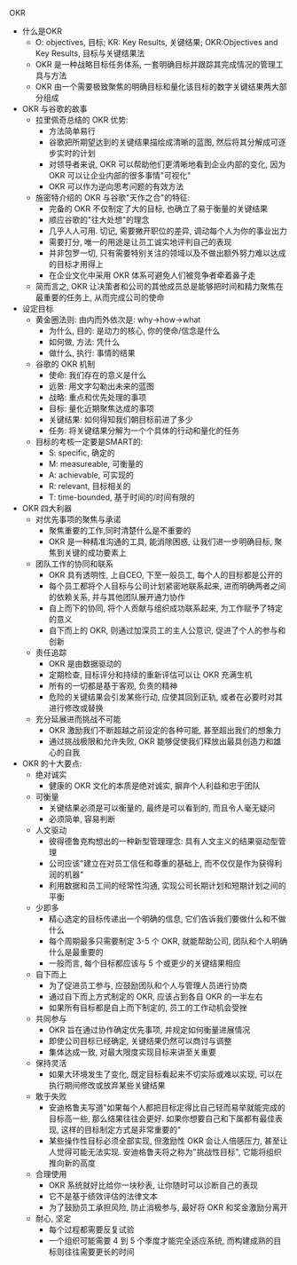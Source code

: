 ﻿OKR

- 什么是OKR
  - O: objectives, 目标; KR: Key Results, 关键结果; OKR:Objectives and Key Results, 目标与关键结果法
  - OKR 是一种战略目标任务体系, 一套明确目标并跟踪其完成情况的管理工具与方法
  - OKR 由一个需要极致聚焦的明确目标和量化该目标的数字关键结果两大部分组成
- OKR 与谷歌的故事
  - 拉里佩奇总结的 OKR 优势:
    - 方法简单易行
    - 谷歌把所期望达到的关键结果描绘成清晰的蓝图, 然后将其分解成可逐步实时的计划
    - 对领导者来说, OKR 可以帮助他们更清晰地看到企业内部的变化, 因为 OKR 可以让企业内部的很多事情"可视化"
    - OKR 可以作为逆向思考问题的有效方法
  - 施密特介绍的 OKR 与谷歌"天作之合"的特征:
    - 完备的 OKR 不仅制定了大的目标, 也确立了易于衡量的关键结果
    - 顺应谷歌的"往大处想"的理念
    - 几乎人人可用. 切记, 需要撇开职位的差异, 调动每个人为你的事业出力
    - 需要打分, 唯一的用途是让员工诚实地评判自己的表现
    - 并非包罗一切, 只有需要特别关注的领域以及不做出额外努力难以达成的目标才用得上
    - 在企业文化中采用 OKR 体系可避免人们被竞争者牵着鼻子走
  - 简而言之, OKR 让决策者和公司的其他成员总是能够把时间和精力聚焦在最重要的任务上, 从而完成公司的使命
- 设定目标
  - 黄金圈法则: 由内而外依次是: why->how->what
    - 为什么, 目的: 是动力的核心, 你的使命/信念是什么
    - 如何做, 方法: 凭什么
    - 做什么, 执行: 事情的结果
  - 谷歌的 OKR 机制
    - 使命: 我们存在的意义是什么
    - 远景: 用文字勾勒出未来的蓝图
    - 战略: 重点和优先处理的事项
    - 目标: 量化近期聚焦达成的事项
    - 关键结果: 如何得知我们朝目标前进了多少
    - 任务: 将关键结果分解为一个个具体的行动和量化的任务
  - 目标的考核一定要是SMART的:
    - S: specific, 确定的
    - M: measureable, 可衡量的
    - A: achievable, 可实现的
    - R: relevant, 目标相关的
    - T: time-bounded, 基于时间的/时间有限的
- OKR 四大利器
  - 对优先事项的聚焦与承诺
    - 聚焦重要的工作,同时清楚什么是不重要的
    - OKR 是一种精准沟通的工具, 能消除困惑, 让我们进一步明确目标, 聚焦到关键的成功要素上
  - 团队工作的协同和联系
    - OKR 具有透明性, 上自CEO, 下至一般员工, 每个人的目标都是公开的
    - 每个员工都将个人目标与公司计划紧密地联系起来, 进而明确两者之间的依赖关系, 并与其他团队展开通力协作
    - 自上而下的协同, 将个人贡献与组织成功联系起来, 为工作赋予了特定的意义
    - 自下而上的 OKR, 则通过加深员工的主人公意识, 促进了个人的参与和创新
  - 责任追踪
    - OKR 是由数据驱动的
    - 定期检查, 目标评分和持续的重新评估可以让 OKR 充满生机
    - 所有的一切都是基于客观, 负责的精神
    - 危险的关键结果会引发某些行动, 应使其回到正轨, 或者在必要时对其进行修改或替换
  - 充分延展进而挑战不可能
    - OKR 激励我们不断超越之前设定的各种可能, 甚至超出我们的想象力
    - 通过挑战极限和允许失败, OKR 能够促使我们释放出最具创造力和雄心的自我
- OKR 的十大要点:
  - 绝对诚实
    - 健康的 OKR 文化的本质是绝对诚实, 摒弃个人利益和忠于团队
  - 可衡量
    - 关键结果必须是可以衡量的, 最终是可以看到的, 而且令人毫无疑问
    - 必须简单, 容易判断
  - 人文驱动
    - 彼得德鲁克构想出的一种新型管理理念: 具有人文主义的结果驱动型管理
    - 公司应该"建立在对员工信任和尊重的基础上, 而不仅仅是作为获得利润的机器"
    - 利用数据和员工间的经常性沟通, 实现公司长期计划和短期计划之间的平衡
  - 少即多
    - 精心选定的目标传递出一个明确的信息, 它们告诉我们要做什么和不做什么
    - 每个周期最多只需要制定 3-5 个 OKR, 就能帮助公司, 团队和个人明确什么是最重要的
    - 一般而言, 每个目标都应该与 5 个或更少的关键结果相应
  - 自下而上
    - 为了促进员工参与, 应鼓励团队和个人与管理人员进行协商
    - 通过自下而上方式制定的 OKR, 应该占到各自 OKR 的一半左右
    - 如果所有目标都是自上而下制定的, 员工的工作动机会受挫
  - 共同参与
    - OKR 旨在通过协作确定优先事项, 并规定如何衡量进展情况
    - 即使公司目标已经确定, 关键结果仍然可以商讨与调整
    - 集体达成一致, 对最大限度实现目标来讲至关重要
  - 保持灵活
    - 如果大环境发生了变化, 既定目标看起来不切实际或难以实现, 可以在执行期间修改或放弃某些关键结果
  - 敢于失败
    - 安迪格鲁夫写道"如果每个人都把目标定得比自己轻而易举就能完成的目标高一些, 那么结果往往会更好. 如果你想要自己和下属都有最佳表现, 这样的目标制定方式是非常重要的"
    - 某些操作性目标必须全部实现, 但激励性 OKR 会让人倍感压力, 甚至让人觉得可能无法实现. 安迪格鲁夫将之称为"挑战性目标", 它能将组织推向新的高度
  - 合理使用
    - OKR 系统就好比给你一块秒表, 让你随时可以诊断自己的表现
    - 它不是基于绩效评估的法律文本
    - 为了鼓励员工承担风险, 防止消极参与, 最好将 OKR 和奖金激励分离开
  - 耐心, 坚定
    - 每个过程都需要反复试验
    - 一个组织可能需要 4 到 5 个季度才能完全适应系统, 而构建成熟的目标则往往需要更长的时间
